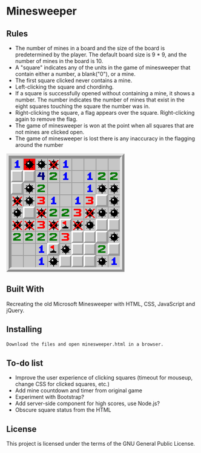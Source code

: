 # Minesweeper

## Rules 
* The number of mines in a board and the size of the board is predetermined by the player. The default board size is 9 * 9, and the number of mines in the board is 10. 
* A "square" indicates any of the units in the game of minesweeper that contain either a number, a blank("0"), or a mine.
* The first square clicked never contains a mine.
* Left-clicking the square and chordinhg.
* If a square is successfully opened without containing a mine, it shows a number. The number indicates the number of mines that exist in the eight squares touching the square the number was in.
* Right-clicking the square, a flag appears over the square. Right-clicking again to remove the flag. 
* The game of minesweeper is won at the point when all squares that are not mines are clicked open.
* The game of minesweeper is lost there is any inaccuracy in the flagging around the number

![Sample Minesweeper play](./images/sample_play.png)

## Built With 
Recreating the old Microsoft Minesweeper with HTML, CSS, JavaScript and jQuery.

## Installing 
```bash
Download the files and open minesweeper.html in a browser.
```
## To-do list
* Improve the user experience of clicking squares (timeout for mouseup, change
  CSS for clicked squares, etc.)
* Add mine countdown and timer from original game
* Experiment with Bootstrap?
* Add server-side component for high scores, use Node.js?
* Obscure square status from the HTML

## License
This project is licensed under the terms of the GNU General Public License.
